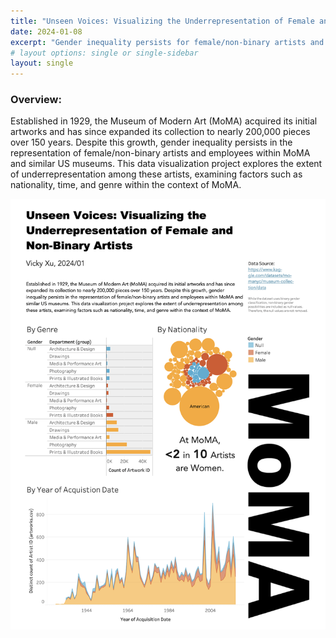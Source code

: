 ```yaml
---
title: "Unseen Voices: Visualizing the Underrepresentation of Female and Non-Binary Artists"
date: 2024-01-08
excerpt: "Gender inequality persists for female/non-binary artists and employees. This project visualizes their underrepresentation, considering nationality, time, and genre at MoMA and other US museums."
# layout options: single or single-sidebar
layout: single
---
```

### Overview:

Established in 1929, the Museum of Modern Art (MoMA) acquired its initial artworks and has since expanded its collection to nearly 200,000 pieces over 150 years. Despite this growth, gender inequality persists in the representation of female/non-binary artists and employees within MoMA and similar US museums. This data visualization project explores the extent of underrepresentation among these artists, examining factors such as nationality, time, and genre within the context of MoMA. 


![Alt Text](MoMA.png)